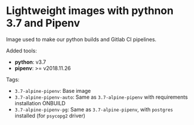 # Lightweight images with pythnon 3.7 and Pipenv

Image used to make our python builds and Gitlab CI pipelines.

Added tools:

- **python**: v3.7
- **pipenv**: >= v2018.11.26

Tags:
- `3.7-alpine-pipenv`: Base image
- `3.7-alpine-pipenv-auto`: Same as `3.7-alpine-pipenv` with requirements installation ONBUILD
- `3.7-alpine-pipenv-pg`: Same as `3.7-alpine-pipenv`, with `postgres` installed (for `psycopg2` driver)
